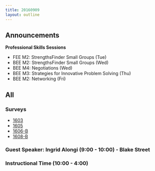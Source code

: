 ```yaml
---
title: 20160909
layout: outline
---
```


## Announcements
**Professional Skills Sessions**  

* FEE M2: StrengthsFinder Small Groups (Tue)  
* BEE M2: StrengthsFinder Small Groups (Wed)  
* BEE M4: Negotiations (Wed)  
* BEE M3: Strategies for Innovative Problem Solving (Thu)  
* BEE M2: Networking (Fri)  

## All

### Surveys

* [1603]()
* [1605]()
* [1606-B]()
* [1608-B]()

### Guest Speaker: Ingrid Alongi (9:00 - 10:00) - Blake Street

### Instructional Time (10:00 - 4:00)
